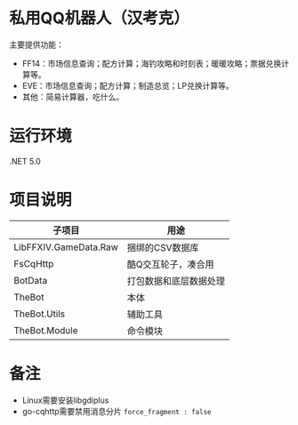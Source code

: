 ﻿私用QQ机器人（汉考克）
===========

主要提供功能：
* FF14：市场信息查询；配方计算；海钓攻略和时刻表；暖暖攻略；票据兑换计算等。
* EVE：市场信息查询；配方计算；制造总览；LP兑换计算等。
* 其他：简易计算器，吃什么。

运行环境
=======
.NET 5.0

项目说明
=======
|子项目 |用途|
|-----|----|
|LibFFXIV.GameData.Raw |捆绑的CSV数据库|
|FsCqHttp |酷Q交互轮子，凑合用 |
|BotData |打包数据和底层数据处理 |
|TheBot |本体 |
|TheBot.Utils |辅助工具 |
|TheBot.Module |命令模块 | 

备注
====

* Linux需要安装libgdiplus
* go-cqhttp需要禁用消息分片 ``force_fragment : false``